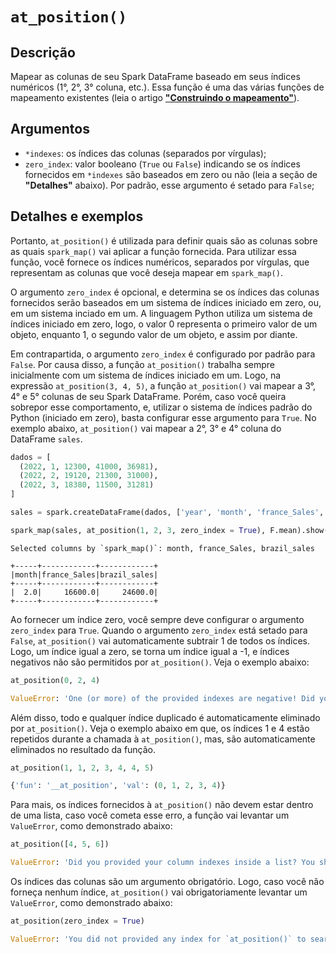 # `at_position()`

## Descrição

Mapear as colunas de seu Spark DataFrame baseado em seus índices numéricos (1°, 2°, 3° coluna, etc.). Essa função é uma das várias funções de mapeamento existentes (leia o artigo [**"Construindo o mapeamento"**](https://github.com/pedropark99/spark_map/blob/main/doc/portuguese/artigos/construindo-mapeamento.md)). 

## Argumentos

- `*indexes`: os índices das colunas (separados por vírgulas);
- `zero_index`: valor booleano (`True` ou `False`) indicando se os índices fornecidos em `*indexes` são baseados em zero ou não (leia a seção de **"Detalhes"** abaixo). Por padrão, esse argumento é setado para `False`;

## Detalhes e exemplos

Portanto, `at_position()` é utilizada para definir quais são as colunas sobre as quais `spark_map()` vai aplicar a função fornecida. Para utilizar essa função, você fornece os índices numéricos, separados por vírgulas, que representam as colunas que você deseja mapear em `spark_map()`. 

O argumento `zero_index` é opcional, e determina se os índices das colunas fornecidos serão baseados em um sistema de índices iniciado em zero, ou, em um sistema inciado em um. A linguagem Python utiliza um sistema de índices iniciado em zero, logo, o valor 0 representa o primeiro valor de um objeto, enquanto 1, o segundo valor de um objeto, e assim por diante. 

Em contrapartida, o argumento `zero_index` é configurado por padrão para `False`. Por causa disso, a função `at_position()` trabalha sempre inicialmente com um sistema de índices iniciado em um. Logo, na expressão `at_position(3, 4, 5)`, a função `at_position()` vai mapear a 3°, 4° e 5° colunas de seu Spark DataFrame. Porém, caso você queira sobrepor esse comportamento, e, utilizar o sistema de índices padrão do Python (iniciado em zero), basta configurar esse argumento para `True`. No exemplo abaixo, `at_position()` vai mapear a 2°, 3° e 4° coluna do DataFrame `sales`.

```python
dados = [
  (2022, 1, 12300, 41000, 36981),
  (2022, 2, 19120, 21300, 31000),
  (2022, 3, 18380, 11500, 31281)
]

sales = spark.createDataFrame(dados, ['year', 'month', 'france_Sales', 'brazil_sales', 'russia_Sales'])

spark_map(sales, at_position(1, 2, 3, zero_index = True), F.mean).show()
```

```
Selected columns by `spark_map()`: month, france_Sales, brazil_sales

+-----+------------+------------+
|month|france_Sales|brazil_sales|
+-----+------------+------------+
|  2.0|     16600.0|     24600.0|
+-----+------------+------------+
```

Ao fornecer um índice zero, você sempre deve configurar o argumento `zero_index` para `True`. Quando o argumento `zero_index` está setado para `False`, `at_position()` vai automaticamente subtrair 1 de todos os índices. Logo, um índice igual a zero, se torna um índice igual a -1, e índices negativos não são permitidos por `at_position()`. Veja o exemplo abaixo:

```python
at_position(0, 2, 4)
```

```python
ValueError: 'One (or more) of the provided indexes are negative! Did you provided a zero index, and not set the `zero_index` argument to True?'
```

Além disso, todo e qualquer índice duplicado é automaticamente eliminado por `at_position()`. Veja o exemplo abaixo em que, os índices 1 e 4 estão repetidos durante a chamada à `at_position()`, mas, são automaticamente eliminados no resultado da função.

```python
at_position(1, 1, 2, 3, 4, 4, 5)
```

```python
{'fun': '__at_position', 'val': (0, 1, 2, 3, 4)}
```

Para mais, os índices fornecidos à `at_position()` não devem estar dentro de uma lista, caso você cometa esse erro, a função vai levantar um `ValueError`, como demonstrado abaixo:

```python
at_position([4, 5, 6])
```
```python
ValueError: 'Did you provided your column indexes inside a list? You should not encapsulate these indexes inside a list. For example, if you want to select 1° and 3° columns, just do `at_position(1, 3)` instead of `at_position([1, 3])`'.
```

Os índices das colunas são um argumento obrigatório. Logo, caso você não forneça nenhum índice, `at_position()` vai obrigatoriamente levantar um `ValueError`, como demonstrado abaixo:


```python
at_position(zero_index = True)
```
```python
ValueError: 'You did not provided any index for `at_position()` to search'.
```

